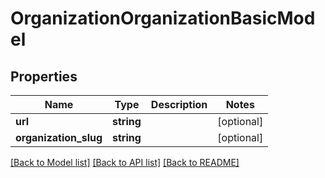 # OrganizationOrganizationBasicModel

## Properties
Name | Type | Description | Notes
------------ | ------------- | ------------- | -------------
**url** | **string** |  | [optional] 
**organization_slug** | **string** |  | [optional] 

[[Back to Model list]](../README.md#documentation-for-models) [[Back to API list]](../README.md#documentation-for-api-endpoints) [[Back to README]](../README.md)


